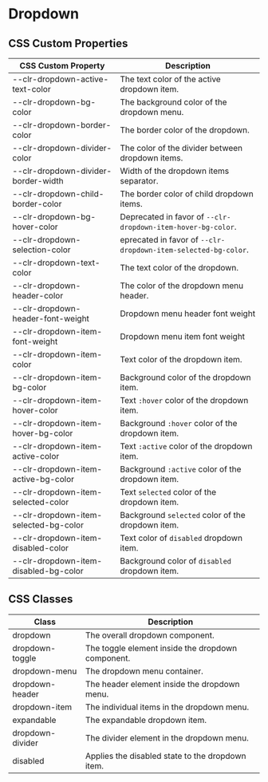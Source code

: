 # Dropdown

## CSS Custom Properties

| CSS Custom Property                   | Description                                                    |
| ------------------------------------- | -------------------------------------------------------------- |
| --clr-dropdown-active-text-color      | The text color of the active dropdown item.                    |
| --clr-dropdown-bg-color               | The background color of the dropdown menu.                     |
| --clr-dropdown-border-color           | The border color of the dropdown.                              |
| --clr-dropdown-divider-color          | The color of the divider between dropdown items.               |
| --clr-dropdown-divider-border-width   | Width of the dropdown items separator.                         |
| --clr-dropdown-child-border-color     | The border color of child dropdown items.                      |
| --clr-dropdown-bg-hover-color         | Deprecated in favor of `--clr-dropdown-item-hover-bg-color`.   |
| --clr-dropdown-selection-color        | eprecated in favor of `--clr-dropdown-item-selected-bg-color`. |
| --clr-dropdown-text-color             | The text color of the dropdown.                                |
| --clr-dropdown-header-color           | The color of the dropdown menu header.                         |
| --clr-dropdown-header-font-weight     | Dropdown menu header font weight                               |
| --clr-dropdown-item-font-weight       | Dropdown menu item font weight                                 |
| --clr-dropdown-item-color             | Text color of the dropdown item.                               |
| --clr-dropdown-item-bg-color          | Background color of the dropdown item.                         |
| --clr-dropdown-item-hover-color       | Text `:hover` color of the dropdown item.                      |
| --clr-dropdown-item-hover-bg-color    | Background `:hover` color of the dropdown item.                |
| --clr-dropdown-item-active-color      | Text `:active` color of the dropdown item.                     |
| --clr-dropdown-item-active-bg-color   | Background `:active` color of the dropdown item.               |
| --clr-dropdown-item-selected-color    | Text `selected` color of the dropdown item.                    |
| --clr-dropdown-item-selected-bg-color | Background `selected` color of the dropdown item.              |
| --clr-dropdown-item-disabled-color    | Text color of `disabled` dropdown item.                        |
| --clr-dropdown-item-disabled-bg-color | Background color of `disabled` dropdown item.                  |

## CSS Classes

| Class            | Description                                       |
| ---------------- | ------------------------------------------------- |
| dropdown         | The overall dropdown component.                   |
| dropdown-toggle  | The toggle element inside the dropdown component. |
| dropdown-menu    | The dropdown menu container.                      |
| dropdown-header  | The header element inside the dropdown menu.      |
| dropdown-item    | The individual items in the dropdown menu.        |
| expandable       | The expandable dropdown item.                     |
| dropdown-divider | The divider element in the dropdown menu.         |
| disabled         | Applies the disabled state to the dropdown item.  |
